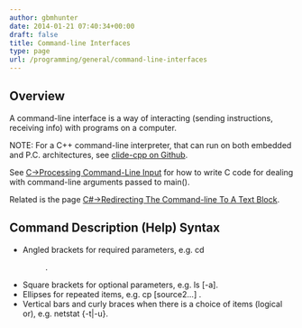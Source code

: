 ```yaml
---
author: gbmhunter
date: 2014-01-21 07:40:34+00:00
draft: false
title: Command-line Interfaces
type: page
url: /programming/general/command-line-interfaces
---
```


## Overview

A command-line interface is a way of interacting (sending instructions, receiving info) with programs on a computer.

NOTE: For a C++ command-line interpreter, that can run on both embedded and P.C. architectures, see [clide-cpp on Github](https://github.com/gbmhunter/clide-cpp).

See [C->Processing Command-Line Input](/programming/languages/c/processing-command-line-input) for how to write C code for dealing with command-line arguments passed to main().

Related is the page [C#->Redirecting The Command-line To A Text Block](/programming/languages/c-sharp/redirecting-the-command-line-to-a-text-block).

## Command Description (Help) Syntax

* Angled brackets for required parameters, e.g. cd <dir name>.
* Square brackets for optional parameters, e.g. ls [-a].
* Ellipses for repeated items, e.g. cp <source1> [source2...] .
* Vertical bars and curly braces when there is a choice of items (logical or), e.g. netstat {-t|-u}.
